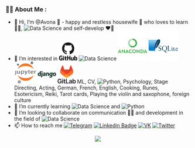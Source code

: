 ### :woman_technologist: About Me :
- 👋 Hi, I’m @Avona 	:vulcan_salute: - happy and restless housewife :partying_face: who loves to learn :woman_teacher:, ![Data Science](https://img.shields.io/badge/-Data%20Science-blue?style=flat&logo=python&logoColor=white) and self-develop :heart_on_fire:
- 👀 I’m interested in <img src = "https://github.com/devicons/devicon/blob/master/icons/github/github-original-wordmark.svg" width="50"/> ![Data Science](https://img.shields.io/badge/-Data%20Science-blue?style=flat&logo=python&logoColor=white)  <img src = "https://raw.githubusercontent.com/devicons/devicon/1119b9f84c0290e0f0b38982099a2bd027a48bf1/icons/anaconda/anaconda-original-wordmark.svg" width="80"/>   <img src = "https://github.com/devicons/devicon/blob/master/icons/sqlite/sqlite-original-wordmark.svg" width="80"/>  <img src = "https://github.com/devicons/devicon/blob/master/icons/jupyter/jupyter-original-wordmark.svg" width="60"/>  <img src = "https://github.com/devicons/devicon/blob/master/icons/django/django-plain-wordmark.svg" width="50"/>  <img src = "https://github.com/devicons/devicon/blob/master/icons/gitlab/gitlab-original-wordmark.svg" width="50"/> ML, CV, ![Python](https://img.shields.io/badge/-Python-blue?style=flat&logo=python&logoColor=white), Psychology, Stage Directing, Acting, German, French, English, Сooking, Runes, Esotericism, Reiki, Tarot cards, Playing the violin and saxophone, foreign culture
- 🌱  I’m currently learning ![Data Science](https://img.shields.io/badge/-Data%20Science-blue?style=flat&logo=python&logoColor=white) and ![Python](https://img.shields.io/badge/-Python-blue?style=flat&logo=python&logoColor=white)
- 💞️ I’m looking to collaborate on communication :curly_haired_woman: and development in the field of ![Data Science](https://img.shields.io/badge/-Data%20Science-blue?style=flat&logo=python&logoColor=white)
- 📫 How to reach me [![Telegram](https://img.shields.io/badge/-Telegram-blue?style=flat&logo=Telegram&logoColor=white)]( https://t.me/Ok_Eva) 
[![Linkedin Badge](https://img.shields.io/badge/-LinkedIN-blue?style=flat&logo=Linkedin&logoColor=white)](https://www.linkedin.com/in/yevdokimova/)
[![VK](https://img.shields.io/badge/-VK-blue?style=flat&logo=VK&logoColor=white)](https://vk.com/oksana_ev)
[![Twitter](https://img.shields.io/badge/-Twitter-blue?style=flat&logo=Twitter&logoColor=white)](https://twitter.com/Oksanotschka)

<div id="header" align="center">
  <img src="https://media.tenor.com/whgQwNlVvNkAAAAi/xero-code.gif" width="100"/>
</div>

<div id ="sch" align="center">
<img src="https://komarev.com/ghpvc/?username=Avonna&style=flat-square&color=blue" alt = ""/>
</div>



<!---
Avonna/Avonna is a ✨ special ✨ repository because its `README.md` (this file) appears on your GitHub profile.
You can click the Preview link to take a look at your changes.
--->
